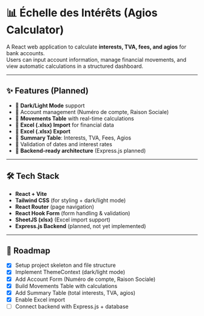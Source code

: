 # 📊 Échelle des Intérêts (Agios Calculator)

A React web application to calculate **interests, TVA, fees, and agios** for bank accounts.  
Users can input account information, manage financial movements, and view automatic calculations in a structured dashboard.

---

## ✨ Features (Planned)
- 🔹 **Dark/Light Mode** support
- 🔹 Account management (Numéro de compte, Raison Sociale)
- 🔹 **Movements Table** with real-time calculations
- 🔹 **Excel (.xlsx) Import** for financial data
- 🔹 **Excel (.xlsx) Export**
- 🔹 **Summary Table**: Interests, TVA, Fees, Agios
- 🔹 Validation of dates and interest rates
- 🔹 **Backend-ready architecture** (Express.js planned)

---
## 🛠️ Tech Stack
- **React + Vite**
- **Tailwind CSS** (for styling + dark/light mode)
- **React Router** (page navigation)
- **React Hook Form** (form handling & validation)
- **SheetJS (xlsx)** (Excel import support)
- **Express.js Backend** (planned, not yet implemented)

---

## 📌 Roadmap
- [x] Setup project skeleton and file structure
- [x] Implement ThemeContext (dark/light mode)
- [x] Add Account Form (Numéro de compte, Raison Sociale)
- [x] Build Movements Table with calculations
- [x] Add Summary Table (total interests, TVA, agios)
- [x] Enable Excel import
- [ ] Connect backend with Express.js + database
